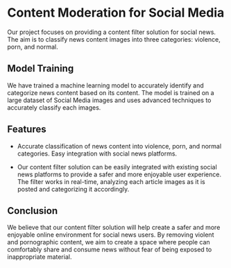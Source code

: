 # Content Moderation for Social Media
Our project focuses on providing a content filter solution for social news. The aim is to classify news content images into three categories: violence, porn, and normal.

## Model Training
We have trained a machine learning model to accurately identify and categorize news content based on its content. The model is trained on a large dataset of Social Media images and uses advanced techniques to accurately classify each images.

## Features
* Accurate classification of news content into violence, porn, and normal categories.
Easy integration with social news platforms.

* Our content filter solution can be easily integrated with existing social news platforms to provide a safer and more enjoyable user experience. The filter works in real-time, analyzing each article images as it is posted and categorizing it accordingly.

## Conclusion
We believe that our content filter solution will help create a safer and more enjoyable online environment for social news users. By removing violent and pornographic content, we aim to create a space where people can comfortably share and consume news without fear of being exposed to inappropriate material.